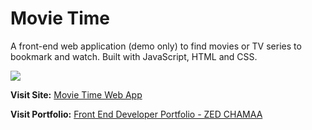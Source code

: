 <h1>Movie Time</h1>

<p>A front-end web application (demo only) to find movies or TV series to bookmark and watch. Built with JavaScript, HTML and CSS.</p>

<img src="https://www.zedchamaa.com/assets/images/movie-time-placeholder.png">

<p><strong>Visit Site:</strong> <a target="_blank" href="https://movie-time.zedchamaa.com/">Movie Time Web App</a></p>

<p><strong>Visit Portfolio:</strong> <a target="_
blank" href="https://zedchamaa.com/">Front End Developer Portfolio - ZED CHAMAA</a></p>
